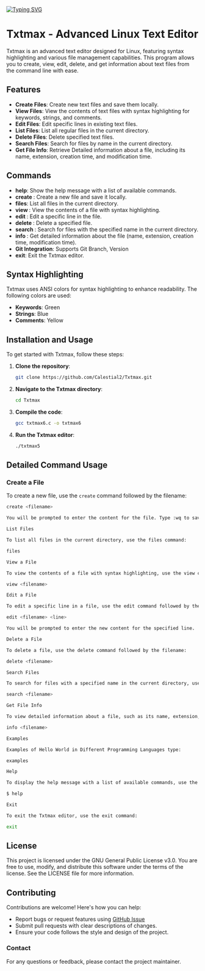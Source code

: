 [![Typing SVG](https://readme-typing-svg.demolab.com?font=Fira+Code&pause=1000&color=F7992D&background=FF8C1100&width=435&lines=++++++++++++++++++++++++++++++++++Txtmax;Linux+Text-based+Editor)](https://git.io/typing-svg)
# Txtmax - Advanced Linux Text Editor

Txtmax is an advanced text editor designed for Linux, featuring syntax highlighting and various file management capabilities. This program allows you to create, view, edit, delete, and get information about text files from the command line with ease.

## Features

- **Create Files**: Create new text files and save them locally.
- **View Files**: View the contents of text files with syntax highlighting for keywords, strings, and comments.
- **Edit Files**: Edit specific lines in existing text files.
- **List Files**: List all regular files in the current directory.
- **Delete Files**: Delete specified text files.
- **Search Files**: Search for files by name in the current directory.
- **Get File Info**: Retrieve Detailed information about a file, including its name, extension, creation time, and modification time.

## Commands

- **help**: Show the help message with a list of available commands.
- **create <filename>**: Create a new file and save it locally.
- **files**: List all files in the current directory.
- **view <filename>**: View the contents of a file with syntax highlighting.
- **edit <filename> <line>**: Edit a specific line in the file.
- **delete <filename>**: Delete a specified file.
- **search <filename>**: Search for files with the specified name in the current directory.
- **info <filename>**: Get detailed information about the file (name, extension, creation time, modification time).
- **Git Integration**: Supports Git Branch, Version 
- **exit**: Exit the Txtmax editor.

## Syntax Highlighting

Txtmax uses ANSI colors for syntax highlighting to enhance readability. The following colors are used:

- **Keywords**: Green
- **Strings**: Blue
- **Comments**: Yellow

## Installation and Usage

To get started with Txtmax, follow these steps:

1. **Clone the repository**:
    ```bash
    git clone https://github.com/Calestial2/Txtmax.git
    ```
   
2. **Navigate to the Txtmax directory**:
    ```bash
    cd Txtmax
    ```

3. **Compile the code**:
    ```bash
    gcc txtmax6.c -o txtmax6
    ```

4. **Run the Txtmax editor**:
    ```bash
    ./txtmax5
    ```

## Detailed Command Usage

### Create a File

To create a new file, use the `create` command followed by the filename:
```bash
create <filename>

You will be prompted to enter the content for the file. Type :wq to save and quit.

List Files

To list all files in the current directory, use the files command:

files

View a File

To view the contents of a file with syntax highlighting, use the view command followed by the filename:

view <filename>

Edit a File

To edit a specific line in a file, use the edit command followed by the filename and the line number:

edit <filename> <line>

You will be prompted to enter the new content for the specified line.

Delete a File

To delete a file, use the delete command followed by the filename:

delete <filename>

Search Files

To search for files with a specified name in the current directory, use the search command followed by the search string:

search <filename>

Get File Info

To view detailed information about a file, such as its name, extension, creation time, and modification time, use the info command followed by the filename:

info <filename>

Examples

Examples of Hello World in Different Programming Languages type:

examples

Help

To display the help message with a list of available commands, use the help command:

$ help

Exit

To exit the Txtmax editor, use the exit command:

exit
```

## License

This project is licensed under the GNU General Public License v3.0.
You are free to use, modify, and distribute this software under the terms of the license. See the LICENSE file for more information.

## Contributing

Contributions are welcome! Here's how you can help:
- Report bugs or request features using [GitHub Issue](https://github.com/Calestial2/Txtmax/issue)
- Submit pull requests with clear descriptions of changes.
- Ensure your code follows the style and design of the project.

### Contact

For any questions or feedback, please contact the project maintainer.

